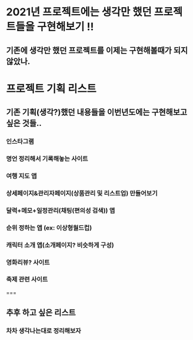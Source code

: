 # 2021년 프로젝트에는 생각만 했던 프로젝트들을 구현해보기 !!
## 기존에 생각만 했던 프로젝트를 이제는 구현해볼때가 되지 않았나.

# 프로젝트 기획 리스트
## 기존 기획(생각?)했던 내용들을 이번년도에는 구현해보고 싶은 것들..
### 인스타그램
### 명언 정리해서 기록해놓는 사이트
### 여행 지도 앱
### 상세페이지&관리자페이지(상품관리 및 리스트업) 만들어보기
### 달력+메모+일정관리(채팅(편의성 검색)) 앱
### 순위 정하는 앱 (ex: 이상형월드컵)
### 캐릭터 소개 앱(소개페이지? 비슷하게 구성)
### 영화리뷰? 사이트
### 축제 관련 사이트
===

## 추후 하고 싶은 리스트
### 차차 생각나는대로 정리해보자